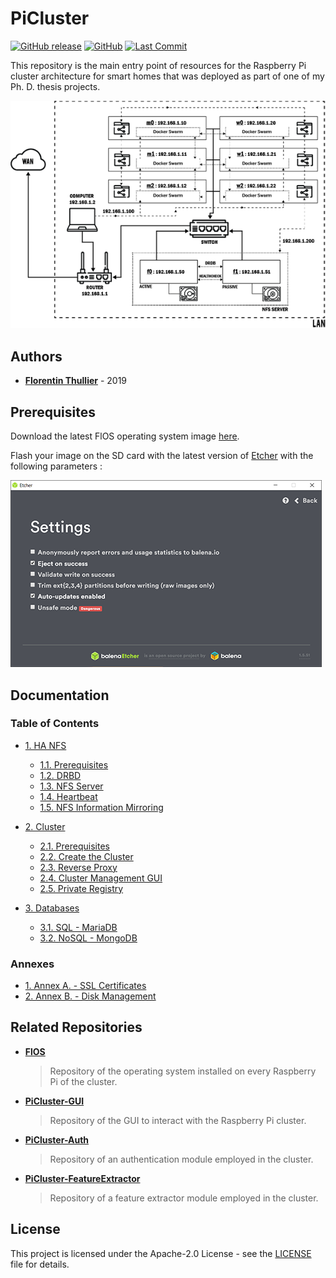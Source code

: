 # PiCluster

[![GitHub release](https://img.shields.io/github/release/FlorentinTh/PiCluster.svg?style=flat-square)](https://github.com/FlorentinTh/PiCluster/releases) [![GitHub](https://img.shields.io/github/license/FlorentinTh/PiCluster.svg?style=flat-square)](https://github.com/FlorentinTh/PiCluster/blob/master/LICENSE) [![Last Commit](https://img.shields.io/github/last-commit/FlorentinTh/PiCluster?style=flat-square)](https://github.com/FlorentinTh/PiCluster/commits/master)

This repository is the main entry point of resources for the Raspberry Pi cluster architecture for smart homes that was deployed as part of one of my Ph. D. thesis projects.

![cluster-network.png](docs/img/cluster-network.png "Cluster Network")

## Authors

* [**Florentin Thullier**](https://github.com/FlorentinTh) - 2019

## Prerequisites

Download the latest FlOS operating system image [here](https://github.com/FlorentinTh/FlOS/releases).

Flash your image on the SD card with the latest version of [Etcher](https://www.balena.io/etcher/) with the following parameters :

![Etcher Settings](docs/img/etcher-settings.png "Etcher Settings")

## Documentation

### Table of Contents

* [1. HA NFS](docs/11-ha-nfs.md)
  * [1.1. Prerequisites](docs/11-ha-nfs.md#1-prerequisites)
  * [1.2. DRBD](docs/11-ha-nfs.md#2-install-and-configure-drbd)
  * [1.3. NFS Server](docs/11-ha-nfs.md#3-install-and-configure-nfs)
  * [1.4. Heartbeat](docs/11-ha-nfs.md#4-install-and-configure-heartbeat)
  * [1.5. NFS Information Mirroring](docs/11-ha-nfs.md#5-configure-nfs-information-mirroring)

* [2. Cluster](docs/00-cluster.md)
  * [2.1. Prerequisites](docs/00-cluster.md#1-prerequisites)
  * [2.2. Create the Cluster](docs/00-cluster.md#1-create-the-cluster)
  * [2.3. Reverse Proxy](docs/00-cluster.md#2-reverse-proxy)
  * [2.4. Cluster Management GUI](docs/00-cluster.md#3-cluster-management-gUI)
  * [2.5. Private Registry](docs/00-cluster.md#4-private-registry)

* [3. Databases](docs/20-databases.md)
  * [3.1. SQL - MariaDB](docs/20-databases.md#1-configure-mariadb-multi-master-replication)
  * [3.2. NoSQL - MongoDB](docs/20-databases.md#2-configure-mongodb-replica-set)

### Annexes

* [1. Annex A. - SSL Certificates](docs/80-certificates.md)
* [2. Annex B. - Disk Management](docs/90-disk-management.md)

## Related Repositories

* [**FlOS**](https://github.com/FlorentinTh/FlOS)
  > Repository of the operating system installed on every Raspberry Pi of the cluster.

* [**PiCluster-GUI**](https://github.com/FlorentinTh/PiCluster-GUI)
  > Repository of the GUI to interact with the Raspberry Pi cluster.

* [**PiCluster-Auth**](https://github.com/FlorentinTh/PiCluster-Auth)
  > Repository of an authentication module employed in the cluster.

* [**PiCluster-FeatureExtractor**](https://github.com/FlorentinTh/PiCluster-FeatureExtractor)
  > Repository of a feature extractor module employed in the cluster.

## License

This project is licensed under the Apache-2.0 License - see the [LICENSE](LICENSE) file for details.
